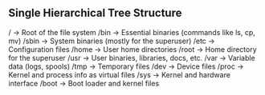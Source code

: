## Single Hierarchical Tree Structure
/        → Root of the file system
/bin     → Essential binaries (commands like ls, cp, mv)
/sbin    → System binaries (mostly for the superuser)
/etc     → Configuration files
/home    → User home directories
/root    → Home directory for the superuser
/usr     → User binaries, libraries, docs, etc.
/var     → Variable data (logs, spools)
/tmp     → Temporary files
/dev     → Device files
/proc    → Kernel and process info as virtual files
/sys     → Kernel and hardware interface
/boot    → Boot loader and kernel files
